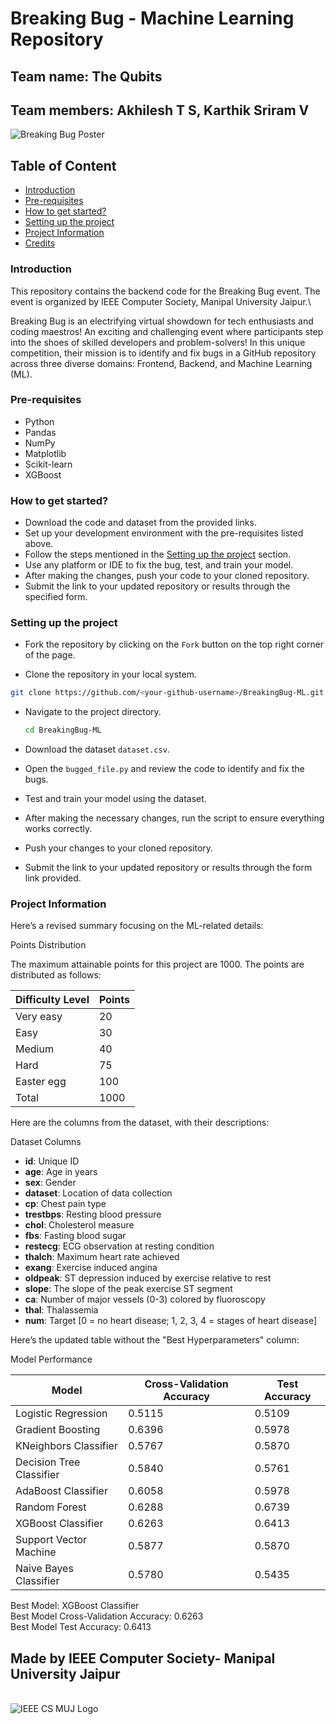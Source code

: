 # Breaking Bug - Machine Learning Repository

## Team name: The Qubits
## Team members: Akhilesh T S, Karthik Sriram V

<img src="https://images.prismic.io/ieeemuj/Zqu58B5LeNNTxuyE_BreakingBugBanner.png?auto=format,compress" alt="Breaking Bug Poster">

## Table of Content
- [Introduction](#introduction)
- [Pre-requisites](#pre-requisites)
- [How to get started?](#how-to-get-started)
- [Setting up the project](#setting-up-the-project)
- [Project Information](#project-information)
- [Credits](#made-by-ieee-computer-society--manipal-university-jaipur)

### Introduction
This repository contains the backend code for the Breaking Bug event. The event is organized by IEEE Computer Society, Manipal University Jaipur.\

Breaking Bug is an electrifying virtual showdown for tech enthusiasts and coding maestros! An exciting and challenging event where participants step into the shoes of skilled developers and problem-solvers! In this unique competition, their mission is to identify and fix bugs in a GitHub repository across three diverse domains: Frontend, Backend, and Machine Learning (ML).


### Pre-requisites
- Python
- Pandas
- NumPy
- Matplotlib
- Scikit-learn
- XGBoost


### How to get started?

- Download the code and dataset from the provided links.
- Set up your development environment with the pre-requisites listed above.
- Follow the steps mentioned in the [Setting up the project](#setting-up-the-project)  section.
- Use any platform or IDE to fix the bug, test, and train your model.
- After making the changes, push your code to your cloned repository.
- Submit the link to your updated repository or results through the specified form.


### Setting up the project

- Fork the repository by clicking on the `Fork` button on the top right corner of the page.

- Clone the repository in your local system.
```bash
git clone https://github.com/<your-github-username>/BreakingBug-ML.git
```

- Navigate to the project directory.
  ```bash
  cd BreakingBug-ML
  ```

- Download the dataset `dataset.csv`.

- Open the `bugged_file.py` and review the code to identify and fix the bugs.

- Test and train your model using the dataset.

- After making the necessary changes, run the script to ensure everything works correctly.

- Push your changes to your cloned repository.

- Submit the link to your updated repository or results through the form link provided.


### Project Information

Here’s a revised summary focusing on the ML-related details:

Points Distribution

The maximum attainable points for this project are 1000. The points are distributed as follows:

| Difficulty Level | Points |
|------------------|--------|
| Very easy        | 20     |
| Easy             | 30     |
| Medium           | 40     |
| Hard             | 75     |
| Easter egg       | 100    |
| Total            | 1000   |

Here are the columns from the dataset, with their descriptions:

Dataset Columns

- **id**: Unique ID
- **age**: Age in years
- **sex**: Gender
- **dataset**: Location of data collection
- **cp**: Chest pain type
- **trestbps**: Resting blood pressure
- **chol**: Cholesterol measure
- **fbs**: Fasting blood sugar
- **restecg**: ECG observation at resting condition
- **thalch**: Maximum heart rate achieved
- **exang**: Exercise induced angina
- **oldpeak**: ST depression induced by exercise relative to rest
- **slope**: The slope of the peak exercise ST segment
- **ca**: Number of major vessels (0-3) colored by fluoroscopy
- **thal**: Thalassemia
- **num**: Target [0 = no heart disease; 1, 2, 3, 4 = stages of heart disease]

Here’s the updated table without the "Best Hyperparameters" column:

Model Performance

| Model                   | Cross-Validation Accuracy | Test Accuracy |
|-------------------------|---------------------------|---------------|
| Logistic Regression     | 0.5115                    | 0.5109        |
| Gradient Boosting       | 0.6396                    | 0.5978        |
| KNeighbors Classifier   | 0.5767                    | 0.5870        |
| Decision Tree Classifier| 0.5840                    | 0.5761        |
| AdaBoost Classifier     | 0.6058                    | 0.5978        |
| Random Forest           | 0.6288                    | 0.6739        |
| XGBoost Classifier      | 0.6263                    | 0.6413        |
| Support Vector Machine  | 0.5877                    | 0.5870        |
| Naive Bayes Classifier  | 0.5780                    | 0.5435        |

Best Model: XGBoost Classifier  
Best Model Cross-Validation Accuracy: 0.6263  
Best Model Test Accuracy: 0.6413

## Made by IEEE Computer Society- Manipal University Jaipur
<br>
<img src="https://images.prismic.io/ieeemuj/Zqu58B5LeNNTxuyF_cs-logo.png?auto=format,compress" alt="IEEE CS MUJ Logo">
<br>
